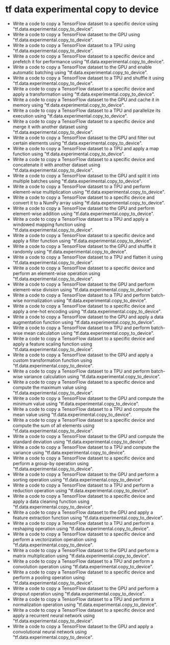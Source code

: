 # tf data experimental copy to device

- Write a code to copy a TensorFlow dataset to a specific device using "tf.data.experimental.copy_to_device".
- Write a code to copy a TensorFlow dataset to the GPU using "tf.data.experimental.copy_to_device".
- Write a code to copy a TensorFlow dataset to a TPU using "tf.data.experimental.copy_to_device".
- Write a code to copy a TensorFlow dataset to a specific device and prefetch it for performance using "tf.data.experimental.copy_to_device".
- Write a code to copy a TensorFlow dataset to the GPU and enable automatic batching using "tf.data.experimental.copy_to_device".
- Write a code to copy a TensorFlow dataset to a TPU and shuffle it using "tf.data.experimental.copy_to_device".
- Write a code to copy a TensorFlow dataset to a specific device and apply a transformation using "tf.data.experimental.copy_to_device".
- Write a code to copy a TensorFlow dataset to the GPU and cache it in memory using "tf.data.experimental.copy_to_device".
- Write a code to copy a TensorFlow dataset to a TPU and parallelize its execution using "tf.data.experimental.copy_to_device".
- Write a code to copy a TensorFlow dataset to a specific device and merge it with another dataset using "tf.data.experimental.copy_to_device".
- Write a code to copy a TensorFlow dataset to the GPU and filter out certain elements using "tf.data.experimental.copy_to_device".
- Write a code to copy a TensorFlow dataset to a TPU and apply a map function using "tf.data.experimental.copy_to_device".
- Write a code to copy a TensorFlow dataset to a specific device and concatenate it with another dataset using "tf.data.experimental.copy_to_device".
- Write a code to copy a TensorFlow dataset to the GPU and split it into multiple batches using "tf.data.experimental.copy_to_device".
- Write a code to copy a TensorFlow dataset to a TPU and perform element-wise multiplication using "tf.data.experimental.copy_to_device".
- Write a code to copy a TensorFlow dataset to a specific device and convert it to a NumPy array using "tf.data.experimental.copy_to_device".
- Write a code to copy a TensorFlow dataset to the GPU and perform element-wise addition using "tf.data.experimental.copy_to_device".
- Write a code to copy a TensorFlow dataset to a TPU and apply a windowed mapping function using "tf.data.experimental.copy_to_device".
- Write a code to copy a TensorFlow dataset to a specific device and apply a filter function using "tf.data.experimental.copy_to_device".
- Write a code to copy a TensorFlow dataset to the GPU and shuffle it randomly using "tf.data.experimental.copy_to_device".
- Write a code to copy a TensorFlow dataset to a TPU and flatten it using "tf.data.experimental.copy_to_device".
- Write a code to copy a TensorFlow dataset to a specific device and perform an element-wise operation using "tf.data.experimental.copy_to_device".
- Write a code to copy a TensorFlow dataset to the GPU and perform element-wise division using "tf.data.experimental.copy_to_device".
- Write a code to copy a TensorFlow dataset to a TPU and perform batch-wise normalization using "tf.data.experimental.copy_to_device".
- Write a code to copy a TensorFlow dataset to a specific device and apply a one-hot encoding using "tf.data.experimental.copy_to_device".
- Write a code to copy a TensorFlow dataset to the GPU and apply a data augmentation function using "tf.data.experimental.copy_to_device".
- Write a code to copy a TensorFlow dataset to a TPU and perform batch-wise mean calculation using "tf.data.experimental.copy_to_device".
- Write a code to copy a TensorFlow dataset to a specific device and apply a feature scaling function using "tf.data.experimental.copy_to_device".
- Write a code to copy a TensorFlow dataset to the GPU and apply a custom transformation function using "tf.data.experimental.copy_to_device".
- Write a code to copy a TensorFlow dataset to a TPU and perform batch-wise variance calculation using "tf.data.experimental.copy_to_device".
- Write a code to copy a TensorFlow dataset to a specific device and compute the maximum value using "tf.data.experimental.copy_to_device".
- Write a code to copy a TensorFlow dataset to the GPU and compute the minimum value using "tf.data.experimental.copy_to_device".
- Write a code to copy a TensorFlow dataset to a TPU and compute the mean value using "tf.data.experimental.copy_to_device".
- Write a code to copy a TensorFlow dataset to a specific device and compute the sum of all elements using "tf.data.experimental.copy_to_device".
- Write a code to copy a TensorFlow dataset to the GPU and compute the standard deviation using "tf.data.experimental.copy_to_device".
- Write a code to copy a TensorFlow dataset to a TPU and compute the variance using "tf.data.experimental.copy_to_device".
- Write a code to copy a TensorFlow dataset to a specific device and perform a group-by operation using "tf.data.experimental.copy_to_device".
- Write a code to copy a TensorFlow dataset to the GPU and perform a sorting operation using "tf.data.experimental.copy_to_device".
- Write a code to copy a TensorFlow dataset to a TPU and perform a reduction operation using "tf.data.experimental.copy_to_device".
- Write a code to copy a TensorFlow dataset to a specific device and apply a data cleaning function using "tf.data.experimental.copy_to_device".
- Write a code to copy a TensorFlow dataset to the GPU and apply a feature extraction function using "tf.data.experimental.copy_to_device".
- Write a code to copy a TensorFlow dataset to a TPU and perform a reshaping operation using "tf.data.experimental.copy_to_device".
- Write a code to copy a TensorFlow dataset to a specific device and perform a vectorization operation using "tf.data.experimental.copy_to_device".
- Write a code to copy a TensorFlow dataset to the GPU and perform a matrix multiplication using "tf.data.experimental.copy_to_device".
- Write a code to copy a TensorFlow dataset to a TPU and perform a convolution operation using "tf.data.experimental.copy_to_device".
- Write a code to copy a TensorFlow dataset to a specific device and perform a pooling operation using "tf.data.experimental.copy_to_device".
- Write a code to copy a TensorFlow dataset to the GPU and perform a dropout operation using "tf.data.experimental.copy_to_device".
- Write a code to copy a TensorFlow dataset to a TPU and perform a normalization operation using "tf.data.experimental.copy_to_device".
- Write a code to copy a TensorFlow dataset to a specific device and apply a recurrent neural network using "tf.data.experimental.copy_to_device".
- Write a code to copy a TensorFlow dataset to the GPU and apply a convolutional neural network using "tf.data.experimental.copy_to_device".